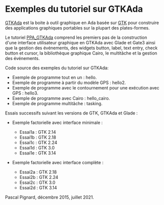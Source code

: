 # Exemples du tutoriel sur GTKAda

[GTKAda](www.adacore.com/gtkada) est la boite à outil graphique en Ada basée sur [GTK](www.gtk.org)
pour construire des applications graphiques portables sur la plupart des plates-formes.


Le tutoriel [PPA_GTKAda](https://blady.pagesperso-orange.fr/telechargements/gtkada/gtk-ada.pdf)
comprend les premiers pas de la construction d'une interface utilisateur graphique
en GTKAda avec Glade et Gate3 ainsi que la gestion des événements, des widgets button, label, text entry,
check button et cursor, la bibliothèque graphique Cairo, le multitâche et la gestion des événements.

Code source des exemples du tutoriel sur GTKAda:

- Exemple de programme tout en un : hello.
- Exemple de programme à partir du modèle GPS : hello2.
- Exemple de programme avec le contournement pour une exécution avec GPS : hello3.
- Exemple de programme avec Cairo : hello_cairo.
- Exemple de programme multitâche : tasking.

Essais successifs suivant les versions de GTK, GTKAda et Glade :

- Exemple factorielle avec interface minimale :

  * Essai1a : GTK 2.14
  * Essai1b : GTK 2.18
  * Essai1c : GTK 2.24
  * Essai1d : GTK 3.0
  * Essai1e : GTK 3.14

- Exemple factorielle avec interface complète :

  * Essai2a : GTK 2.18
  * Essai2b : GTK 2.24
  * Essai2c : GTK 3.0
  * Essai2d : GTK 3.14

Pascal Pignard, décembre 2015, juillet 2021.
